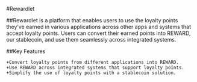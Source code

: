 #Rewardlet

##Rewardlet is a platform that enables users to use the loyalty points they’ve earned in various applications across other apps and systems that accept loyalty points. Users can convert their earned points into REWARD, our stablecoin, and use them seamlessly across integrated systems.

##Key Features

    +Convert loyalty points from different applications into REWARD.
    +Use REWARD across integrated systems that support loyalty points.
    +Simplify the use of loyalty points with a stablecoin solution.
